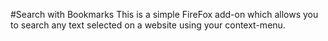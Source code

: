 #Search with Bookmarks
This is a simple FireFox add-on which allows you to search any text selected on a website using your context-menu.